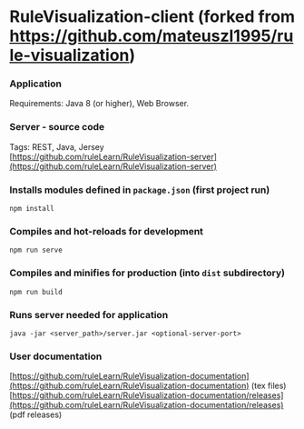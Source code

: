 # RuleVisualization-client (forked from https://github.com/mateuszl1995/rule-visualization)

### Application
Requirements: Java 8 (or higher), Web Browser.

### Server - source code
Tags: REST, Java, Jersey
<br>
[https://github.com/ruleLearn/RuleVisualization-server](https://github.com/ruleLearn/RuleVisualization-server)

### Installs modules defined in `package.json` (first project run)
```
npm install
```

### Compiles and hot-reloads for development
```
npm run serve
```

### Compiles and minifies for production (into `dist` subdirectory)
```
npm run build
```

### Runs server needed for application
```
java -jar <server_path>/server.jar <optional-server-port>
```

### User documentation
[https://github.com/ruleLearn/RuleVisualization-documentation](https://github.com/ruleLearn/RuleVisualization-documentation) (tex files)
<br>
[https://github.com/ruleLearn/RuleVisualization-documentation/releases](https://github.com/ruleLearn/RuleVisualization-documentation/releases) (pdf releases)
